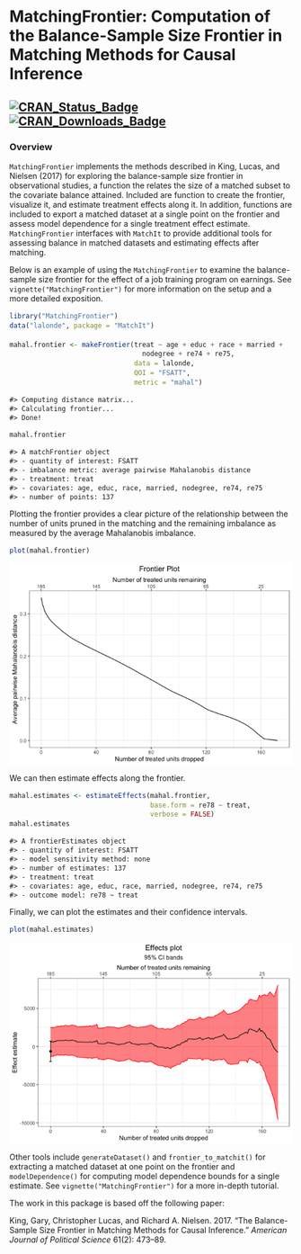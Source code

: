 
<!-- README.md is generated from README.Rmd. Please edit that file -->

# MatchingFrontier: Computation of the Balance-Sample Size Frontier in Matching Methods for Causal Inference

<!-- <img src="man/figures/logo.png" align="right" width="150"/> -->

## [![CRAN\_Status\_Badge](https://img.shields.io/cran/v/MatchingFrontier?color=952100)](https://cran.r-project.org/package=MatchingFrontier) [![CRAN\_Downloads\_Badge](https://cranlogs.r-pkg.org/badges/MatchingFrontier?color=952100)](https://cran.r-project.org/package=MatchingFrontier)

### Overview

`MatchingFrontier` implements the methods described in King, Lucas, and
Nielsen (2017) for exploring the balance-sample size frontier in
observational studies, a function the relates the size of a matched
subset to the covariate balance attained. Included are function to
create the frontier, visualize it, and estimate treatment effects along
it. In addition, functions are included to export a matched dataset at a
single point on the frontier and assess model dependence for a single
treatment effect estimate. `MatchingFrontier` interfaces with `MatchIt`
to provide additional tools for assessing balance in matched datasets
and estimating effects after matching.

Below is an example of using the `MatchingFrontier` to examine the
balance-sample size frontier for the effect of a job training program on
earnings. See `vignette("MatchingFrontier")` for more information on the
setup and a more detailed exposition.

``` r
library("MatchingFrontier")
data("lalonde", package = "MatchIt")

mahal.frontier <- makeFrontier(treat ~ age + educ + race + married +
                                 nodegree + re74 + re75,
                               data = lalonde, 
                               QOI = "FSATT", 
                               metric = "mahal")
```

    #> Computing distance matrix...
    #> Calculating frontier...
    #> Done!

``` r
mahal.frontier
```

    #> A matchFrontier object
    #> - quantity of interest: FSATT
    #> - imbalance metric: average pairwise Mahalanobis distance
    #> - treatment: treat
    #> - covariates: age, educ, race, married, nodegree, re74, re75
    #> - number of points: 137

Plotting the frontier provides a clear picture of the relationship
between the number of units pruned in the matching and the remaining
imbalance as measured by the average Mahalanobis imbalance.

``` r
plot(mahal.frontier)
```

<img src="man/figures/README-unnamed-chunk-3-1.png" style="display: block; margin: auto;" />

We can then estimate effects along the frontier.

``` r
mahal.estimates <- estimateEffects(mahal.frontier, 
                                   base.form = re78 ~ treat,
                                   verbose = FALSE)
mahal.estimates
```

    #> A frontierEstimates object
    #> - quantity of interest: FSATT
    #> - model sensitivity method: none
    #> - number of estimates: 137
    #> - treatment: treat
    #> - covariates: age, educ, race, married, nodegree, re74, re75
    #> - outcome model: re78 ~ treat

Finally, we can plot the estimates and their confidence intervals.

``` r
plot(mahal.estimates)
```

<img src="man/figures/README-unnamed-chunk-5-1.png" style="display: block; margin: auto;" />

Other tools include `generateDataset()` and `frontier_to_matchit()` for
extracting a matched dataset at one point on the frontier and
`modelDependence()` for computing model dependence bounds for a single
estimate. See `vignette("MatchingFrontier")` for a more in-depth
tutorial.

The work in this package is based off the following paper:

King, Gary, Christopher Lucas, and Richard A. Nielsen. 2017. “The
Balance-Sample Size Frontier in Matching Methods for Causal Inference.”
*American Journal of Political Science* 61(2): 473–89.
